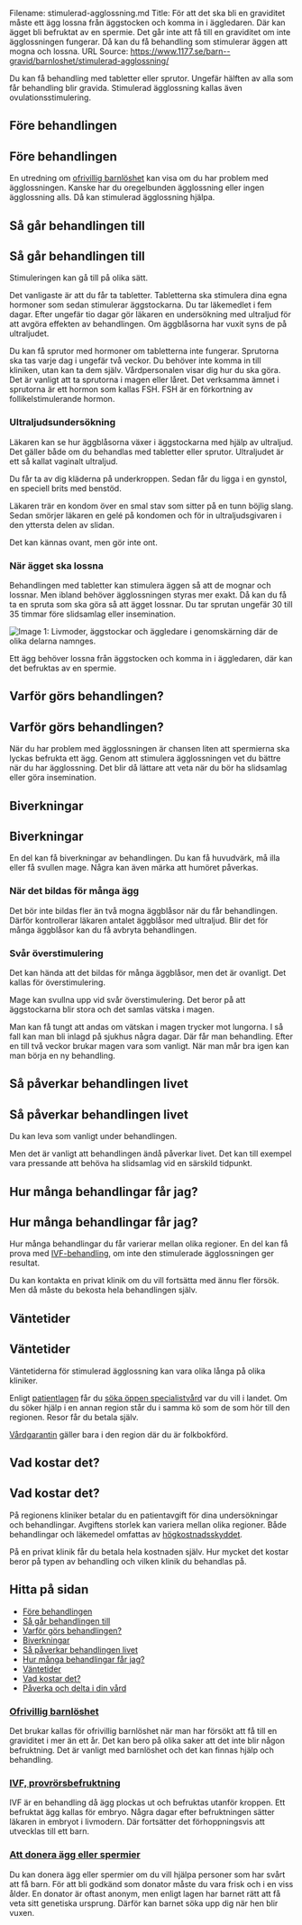 Filename: stimulerad-agglossning.md
Title: För att det ska bli en graviditet måste ett ägg lossna från äggstocken och komma in i äggledaren. Där kan ägget bli befruktat av en spermie. Det går inte att få till en graviditet om inte ägglossningen fungerar. Då kan du få behandling som stimulerar äggen att mogna och lossna.
URL Source: https://www.1177.se/barn--gravid/barnloshet/stimulerad-agglossning/

Du kan få behandling med tabletter eller sprutor. Ungefär hälften av alla som får behandling blir gravida. Stimulerad ägglossning kallas även ovulationsstimulering.

Före behandlingen
-----------------

Före behandlingen
-----------------

En utredning om [ofrivillig barnlöshet](https://www.1177.se/barn--gravid/barnloshet/ofrivillig-barnloshet/) kan visa om du har problem med ägglossningen. Kanske har du oregelbunden ägglossning eller ingen ägglossning alls. Då kan stimulerad ägglossning hjälpa.

Så går behandlingen till
------------------------

Så går behandlingen till
------------------------

Stimuleringen kan gå till på olika sätt.

Det vanligaste är att du får ta tabletter. Tabletterna ska stimulera dina egna hormoner som sedan stimulerar äggstockarna. Du tar läkemedlet i fem dagar. Efter ungefär tio dagar gör läkaren en undersökning med ultraljud för att avgöra effekten av behandlingen. Om äggblåsorna har vuxit syns de på ultraljudet.

Du kan få sprutor med hormoner om tabletterna inte fungerar. Sprutorna ska tas varje dag i ungefär två veckor. Du behöver inte komma in till kliniken, utan kan ta dem själv. Vårdpersonalen visar dig hur du ska göra. Det är vanligt att ta sprutorna i magen eller låret. Det verksamma ämnet i sprutorna är ett hormon som kallas FSH. FSH är en förkortning av follikelstimulerande hormon.

### Ultraljudsundersökning

Läkaren kan se hur äggblåsorna växer i äggstockarna med hjälp av ultraljud. Det gäller både om du behandlas med tabletter eller sprutor. Ultraljudet är ett så kallat vaginalt ultraljud.

Du får ta av dig kläderna på underkroppen. Sedan får du ligga i en gynstol, en speciell brits med benstöd.

Läkaren trär en kondom över en smal stav som sitter på en tunn böjlig slang. Sedan smörjer läkaren en gelé på kondomen och för in ultraljudsgivaren i den yttersta delen av slidan.

Det kan kännas ovant, men gör inte ont.

### När ägget ska lossna

Behandlingen med tabletter kan stimulera äggen så att de mognar och lossnar. Men ibland behöver ägglossningen styras mer exakt. Då kan du få ta en spruta som ska göra så att ägget lossnar. Du tar sprutan ungefär 30 till 35 timmar före slidsamlag eller insemination.

![Image 1: Livmoder, äggstockar och äggledare i genomskärning där de olika delarna namnges.](https://www.1177.se/globalassets/1177/nationell/media/illustrationer/konsorgan-kvinna/livmoder_agglossning.svg?saved=2022-12-21+09:45&preset=low-res)

Ett ägg behöver lossna från äggstocken och komma in i äggledaren, där kan det befruktas av en spermie.

Varför görs behandlingen?
-------------------------

Varför görs behandlingen?
-------------------------

När du har problem med ägglossningen är chansen liten att spermierna ska lyckas befrukta ett ägg. Genom att stimulera ägglossningen vet du bättre när du har ägglossning. Det blir då lättare att veta när du bör ha slidsamlag eller göra insemination.

Biverkningar
------------

Biverkningar
------------

En del kan få biverkningar av behandlingen. Du kan få huvudvärk, må illa eller få svullen mage. Några kan även märka att humöret påverkas.

### När det bildas för många ägg

Det bör inte bildas fler än två mogna äggblåsor när du får behandlingen. Därför kontrollerar läkaren antalet äggblåsor med ultraljud. Blir det för många äggblåsor kan du få avbryta behandlingen.

### Svår överstimulering

Det kan hända att det bildas för många äggblåsor, men det är ovanligt. Det kallas för överstimulering.

Mage kan svullna upp vid svår överstimulering. Det beror på att äggstockarna blir stora och det samlas vätska i magen.

Man kan få tungt att andas om vätskan i magen trycker mot lungorna. I så fall kan man bli inlagd på sjukhus några dagar. Där får man behandling. Efter en till två veckor brukar magen vara som vanligt. När man mår bra igen kan man börja en ny behandling.

Så påverkar behandlingen livet
------------------------------

Så påverkar behandlingen livet
------------------------------

Du kan leva som vanligt under behandlingen.

Men det är vanligt att behandlingen ändå påverkar livet. Det kan till exempel vara pressande att behöva ha slidsamlag vid en särskild tidpunkt.

Hur många behandlingar får jag?
-------------------------------

Hur många behandlingar får jag?
-------------------------------

Hur många behandlingar du får varierar mellan olika regioner. En del kan få prova med [IVF-behandling](https://www.1177.se/barn--gravid/barnloshet/ivf-provrorsbefruktning/), om inte den stimulerade ägglossningen ger resultat.

Du kan kontakta en privat klinik om du vill fortsätta med ännu fler försök. Men då måste du bekosta hela behandlingen själv.

Väntetider
----------

Väntetider
----------

Väntetiderna för stimulerad ägglossning kan vara olika långa på olika kliniker.

Enligt [patientlagen](https://www.1177.se/sa-fungerar-varden/var-med-och-bestam-om-din-vard/patientlagen/) får du [söka öppen specialistvård](https://www.1177.se/sa-fungerar-varden/att-valja-vardmottagning/valja-vardmottagning/) var du vill i landet. Om du söker hjälp i en annan region står du i samma kö som de som hör till den regionen. Resor får du betala själv.

[Vårdgarantin](https://www.1177.se/sa-fungerar-varden/lagar-och-bestammelser/vardgaranti/) gäller bara i den region där du är folkbokförd.

Vad kostar det?
---------------

Vad kostar det?
---------------

På regionens kliniker betalar du en patientavgift för dina undersökningar och behandlingar. Avgiftens storlek kan variera mellan olika regioner. Både behandlingar och läkemedel omfattas av [högkostnadsskyddet](https://www.1177.se/sa-fungerar-varden/kostnader-och-ersattningar/hogkostnadsskydd-for-oppenvard/).

På en privat klinik får du betala hela kostnaden själv. Hur mycket det kostar beror på typen av behandling och vilken klinik du behandlas på.

Hitta på sidan
--------------

*   [Före behandlingen](https://www.1177.se/barn--gravid/barnloshet/stimulerad-agglossning/#section-10022)
*   [Så går behandlingen till](https://www.1177.se/barn--gravid/barnloshet/stimulerad-agglossning/#section-10023)
*   [Varför görs behandlingen?](https://www.1177.se/barn--gravid/barnloshet/stimulerad-agglossning/#section-10024)
*   [Biverkningar](https://www.1177.se/barn--gravid/barnloshet/stimulerad-agglossning/#section-10025)
*   [Så påverkar behandlingen livet](https://www.1177.se/barn--gravid/barnloshet/stimulerad-agglossning/#section-10026)
*   [Hur många behandlingar får jag?](https://www.1177.se/barn--gravid/barnloshet/stimulerad-agglossning/#section-10027)
*   [Väntetider](https://www.1177.se/barn--gravid/barnloshet/stimulerad-agglossning/#section-10028)
*   [Vad kostar det?](https://www.1177.se/barn--gravid/barnloshet/stimulerad-agglossning/#section-10029)
*   [Påverka och delta i din vård](https://www.1177.se/barn--gravid/barnloshet/stimulerad-agglossning/#section-10030)

### [Ofrivillig barnlöshet](https://www.1177.se/barn--gravid/barnloshet/ofrivillig-barnloshet/)

Det brukar kallas för ofrivillig barnlöshet när man har försökt att få till en graviditet i mer än ett år. Det kan bero på olika saker att det inte blir någon befruktning. Det är vanligt med barnlöshet och det kan finnas hjälp och behandling.

### [IVF, provrörsbefruktning](https://www.1177.se/barn--gravid/barnloshet/ivf-provrorsbefruktning/)

IVF är en behandling då ägg plockas ut och befruktas utanför kroppen. Ett befruktat ägg kallas för embryo. Några dagar efter befruktningen sätter läkaren in embryot i livmodern. Där fortsätter det förhoppningsvis att utvecklas till ett barn.

### [Att donera ägg eller spermier](https://www.1177.se/sa-fungerar-varden/donation/att-donera-agg-eller-spermier/)

Du kan donera ägg eller spermier om du vill hjälpa personer som har svårt att få barn. För att bli godkänd som donator måste du vara frisk och i en viss ålder. En donator är oftast anonym, men enligt lagen har barnet rätt att få veta sitt genetiska ursprung. Därför kan barnet söka upp dig när hen blir vuxen.